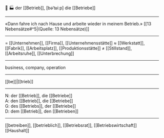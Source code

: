 🔵 🏭 der [[Betrieb]], [bəˈtʁiːp]
die [[Betriebe]]

---
«Dann fahre ich nach Hause und arbeite wieder in meinem Betrieb.»  [[13 Nebensätze#^5|(Quelle: 13 Nebensätze)]] 


---
= [[Unternehmen]], [[Firma]], [[Unternehmensstätte]]
≈ [[Werkstatt]], [[Fabrik]], [[Arbeitsplatz]], [[Produktionsstätte]]
≠ [[Stillstand]], [[Arbeitsruhe]], [[Unterbrechung]]

---
business, company, operation

---
[[be]]|[[trieb]]

---
N: der [[Betrieb]], die [[Betriebe]]  
A: den [[Betrieb]], die [[Betriebe]]  
G: des [[Betriebs]], der [[Betriebe]]  
D: dem [[Betrieb]], den [[Betrieben]] 

---
[[betreiben]], [[betrieblich]], [[Betriebsrat]], [[Betriebswirtschaft]]
[[Haushalt]]
